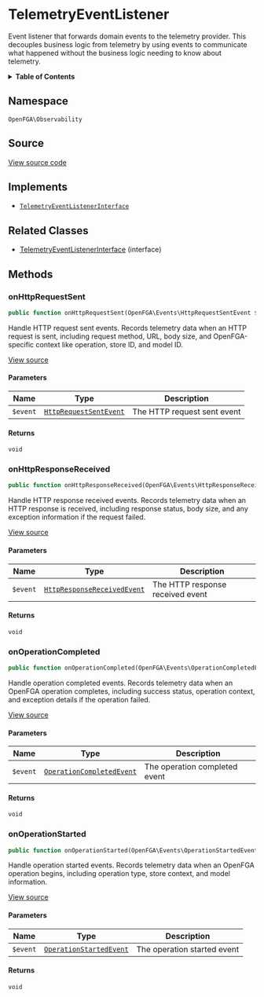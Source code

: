 # TelemetryEventListener

Event listener that forwards domain events to the telemetry provider. This decouples business logic from telemetry by using events to communicate what happened without the business logic needing to know about telemetry.

<details>
<summary><strong>Table of Contents</strong></summary>

- [Namespace](#namespace)
- [Source](#source)
- [Implements](#implements)
- [Related Classes](#related-classes)
- [Methods](#methods)

- [`onHttpRequestSent()`](#onhttprequestsent)
  - [`onHttpResponseReceived()`](#onhttpresponsereceived)
  - [`onOperationCompleted()`](#onoperationcompleted)
  - [`onOperationStarted()`](#onoperationstarted)

</details>

## Namespace

`OpenFGA\Observability`

## Source

[View source code](https://github.com/evansims/openfga-php/blob/main/src/Observability/TelemetryEventListener.php)

## Implements

- [`TelemetryEventListenerInterface`](TelemetryEventListenerInterface.md)

## Related Classes

- [TelemetryEventListenerInterface](Observability/TelemetryEventListenerInterface.md) (interface)

## Methods

### onHttpRequestSent

```php
public function onHttpRequestSent(OpenFGA\Events\HttpRequestSentEvent $event): void

```

Handle HTTP request sent events. Records telemetry data when an HTTP request is sent, including request method, URL, body size, and OpenFGA-specific context like operation, store ID, and model ID.

[View source](https://github.com/evansims/openfga-php/blob/main/src/Observability/TelemetryEventListener.php#L29)

#### Parameters

| Name     | Type                                                     | Description                 |
| -------- | -------------------------------------------------------- | --------------------------- |
| `$event` | [`HttpRequestSentEvent`](Events/HttpRequestSentEvent.md) | The HTTP request sent event |

#### Returns

`void`

### onHttpResponseReceived

```php
public function onHttpResponseReceived(OpenFGA\Events\HttpResponseReceivedEvent $event): void

```

Handle HTTP response received events. Records telemetry data when an HTTP response is received, including response status, body size, and any exception information if the request failed.

[View source](https://github.com/evansims/openfga-php/blob/main/src/Observability/TelemetryEventListener.php#L46)

#### Parameters

| Name     | Type                                                               | Description                      |
| -------- | ------------------------------------------------------------------ | -------------------------------- |
| `$event` | [`HttpResponseReceivedEvent`](Events/HttpResponseReceivedEvent.md) | The HTTP response received event |

#### Returns

`void`

### onOperationCompleted

```php
public function onOperationCompleted(OpenFGA\Events\OperationCompletedEvent $event): void

```

Handle operation completed events. Records telemetry data when an OpenFGA operation completes, including success status, operation context, and exception details if the operation failed.

[View source](https://github.com/evansims/openfga-php/blob/main/src/Observability/TelemetryEventListener.php#L72)

#### Parameters

| Name     | Type                                                           | Description                   |
| -------- | -------------------------------------------------------------- | ----------------------------- |
| `$event` | [`OperationCompletedEvent`](Events/OperationCompletedEvent.md) | The operation completed event |

#### Returns

`void`

### onOperationStarted

```php
public function onOperationStarted(OpenFGA\Events\OperationStartedEvent $event): void

```

Handle operation started events. Records telemetry data when an OpenFGA operation begins, including operation type, store context, and model information.

[View source](https://github.com/evansims/openfga-php/blob/main/src/Observability/TelemetryEventListener.php#L94)

#### Parameters

| Name     | Type                                                       | Description                 |
| -------- | ---------------------------------------------------------- | --------------------------- |
| `$event` | [`OperationStartedEvent`](Events/OperationStartedEvent.md) | The operation started event |

#### Returns

`void`

